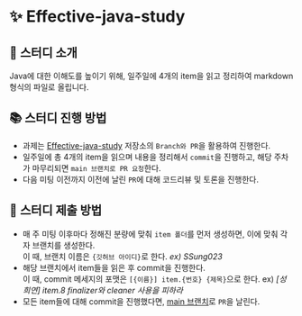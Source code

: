# ✨ Effective-java-study

## 👋 스터디 소개
Java에 대한 이해도를 높이기 위해, 일주일에 4개의 item을 읽고 정리하여 markdown 형식의 파일로 올립니다.


## 📚 스터디 진행 방법
- 과제는 [Effective-java-study](https://github.com/CHZZK-Study/Effective-java-study) 저장소의 `Branch와 PR`을 활용하여 진행한다.
- 일주일에 총 4개의 item을 읽으며 내용을 정리해서 `commit`을 진행하고, 해당 주차가 마무리되면 `main 브랜치로 PR 요청`한다.
- 다음 미팅 이전까지 이전에 날린 `PR`에 대해 코드리뷰 및 토론을 진행한다.



## 🎯 스터디 제출 방법
- 매 주 미팅 이후마다 정해진 분량에 맞춰 `item 폴더`를 먼저 생성하면, 이에 맞춰 각자 브랜치를 생성한다.  
  이 때, 브랜치 이름은 `{깃허브 아이디}`로 한다. *ex) SSung023*
- 해당 브랜치에서 item들을 읽은 후 commit을 진행한다.   
  이 때, commit 메세지의 포맷은 `[{이름}] item.{번호} {제목}`으로 한다.  ex) *[성희연] item.8 finalizer와 cleaner 사용을 피하라*
- 모든 item들에 대해 commit을 진행했다면, [main 브랜치](https://github.com/CHZZK-Study/Effective-java-study/tree/main)로 `PR`을 날린다.

